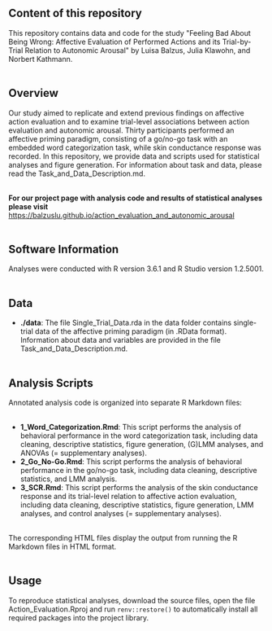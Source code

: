 ## Content of this repository

This repository contains data and code for the study "Feeling Bad About Being Wrong: Affective Evaluation of Performed Actions and its Trial-by-Trial Relation to Autonomic Arousal" by Luisa Balzus, Julia Klawohn, and Norbert Kathmann.<br><br>



## Overview

Our study aimed to replicate and extend previous findings on affective action evaluation and to examine trial-level associations between action evaluation and autonomic arousal. 
Thirty participants performed an affective priming paradigm, consisting of a go/no-go task with an embedded word categorization task, while skin conductance response was recorded.
In this repository, we provide data and scripts used for statistical analyses and figure generation. For information about task and data, please read the Task_and_Data_Description.md.<br><br>

**For our project page with analysis code and results of statistical analyses please visit**
https://balzuslu.github.io/action_evaluation_and_autonomic_arousal<br><br>



## Software Information

Analyses were conducted with R version 3.6.1 and R Studio version 1.2.5001.<br><br>



## Data

- **./data**: The file Single_Trial_Data.rda in the data folder contains single-trial data of the affective priming paradigm (in .RData format). Information about data and variables are provided in the file Task_and_Data_Description.md.<br><br>



## Analysis Scripts

Annotated analysis code is organized into separate R Markdown files:<br><br>

- **1_Word_Categorization.Rmd**: This script performs the analysis of behavioral performance in the word categorization task, including data cleaning, descriptive statistics, figure generation, (G)LMM analyses, and ANOVAs (= supplementary analyses).
- **2_Go_No-Go.Rmd**: This script performs the analysis of behavioral performance in the go/no-go task, including data cleaning, descriptive statistics, and LMM analysis.
- **3_SCR.Rmd**: This script performs the analysis of the skin conductance response and its trial-level relation to affective action evaluation, including data cleaning, descriptive statistics, figure generation, LMM analyses, and control analyses (= supplementary analyses).<br><br>

The corresponding HTML files display the output from running the R Markdown files in HTML format.<br><br> 



## Usage

To reproduce statistical analyses, download the source files, open the file Action_Evaluation.Rproj and run `renv::restore()` to automatically install all required packages into the project library.




